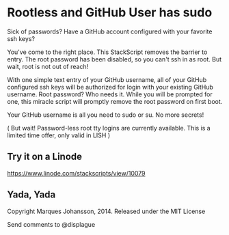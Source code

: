 # Rootless and GitHub User has sudo

Sick of passwords?  Have a GitHub account configured with your favorite ssh keys?

You've come to the right place.  This StackScript removes the barrier to entry.  The root password has been disabled, so you can't ssh in as root.  But wait, root is not out of reach!  

With one simple text entry of your GitHub username, all of your GitHub configured ssh keys will be authorized for login with your existing GitHub username.  Root password? Who needs it.  While you will be prompted for one, this miracle script will promptly remove the root password on first boot.

Your GitHub username is all you need to sudo or su.  No more secrets!

( But wait! Password-less root tty logins are currently available. This is a limited time offer, only valid in LISH ) 

## Try it on a Linode
https://www.linode.com/stackscripts/view/10079

## Yada, Yada
Copyright Marques Johansson, 2014.
Released under the MIT License

Send comments to @displague

